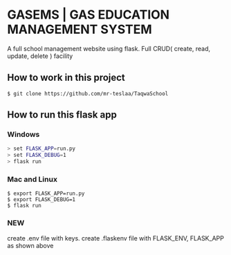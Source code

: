 # GASEMS | GAS EDUCATION MANAGEMENT SYSTEM
A full school management website using flask. Full CRUD( create, read, update, delete ) facility

## How to work in this project
``` 
$ git clone https://github.com/mr-teslaa/TaqwaSchool
```


## How to run this flask app

### Windows
``` bash
> set FLASK_APP=run.py
> set FLASK_DEBUG=1
> flask run
```

### Mac and Linux
``` shell
$ export FLASK_APP=run.py
$ export FLASK_DEBUG=1
$ flask run
```

### NEW ###
create .env file with keys.
create .flaskenv file with FLASK_ENV, FLASK_APP as shown above
